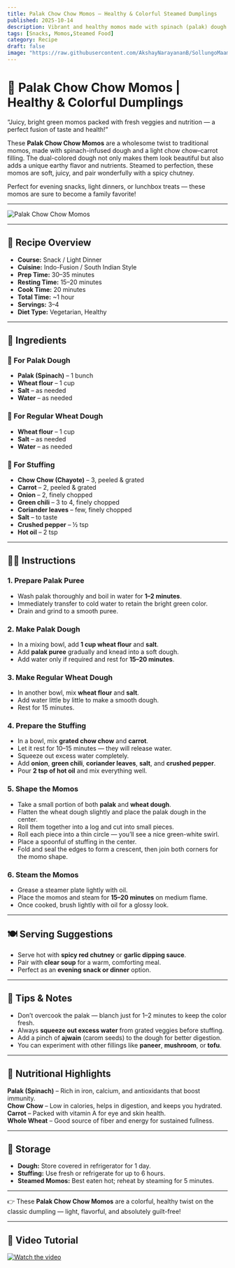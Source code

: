 ```yaml
---
title: Palak Chow Chow Momos – Healthy & Colorful Steamed Dumplings  
published: 2025-10-14  
description: Vibrant and healthy momos made with spinach (palak) dough and a nutritious chow chow–carrot filling — a colorful, juicy, and wholesome South Indian-style twist to traditional dumplings!  
tags: [Snacks, Momos,Steamed Food]  
category: Recipe  
draft: false  
image: "https://raw.githubusercontent.com/AkshayNarayananB/SollungoMaami/master/images/palak-chowchow-momos.jpg"  
---
```


# 🥟 Palak Chow Chow Momos | Healthy & Colorful Dumplings  

“Juicy, bright green momos packed with fresh veggies and nutrition — a perfect fusion of taste and health!”  

These **Palak Chow Chow Momos** are a wholesome twist to traditional momos, made with spinach-infused dough and a light chow chow–carrot filling. The dual-colored dough not only makes them look beautiful but also adds a unique earthy flavor and nutrients. Steamed to perfection, these momos are soft, juicy, and pair wonderfully with a spicy chutney.  

Perfect for evening snacks, light dinners, or lunchbox treats — these momos are sure to become a family favorite!  

---

![Palak Chow Chow Momos](https://raw.githubusercontent.com/AkshayNarayananB/SollungoMaami/master/images/palak-chowchow-momos.jpg)

---

## 📌 Recipe Overview  

- **Course:** Snack / Light Dinner  
- **Cuisine:** Indo-Fusion / South Indian Style  
- **Prep Time:** 30–35 minutes  
- **Resting Time:** 15–20 minutes  
- **Cook Time:** 20 minutes  
- **Total Time:** ~1 hour  
- **Servings:** 3–4  
- **Diet Type:** Vegetarian, Healthy  

---

## 🛒 Ingredients  

### 🌿 For Palak Dough  
- **Palak (Spinach)** – 1 bunch  
- **Wheat flour** – 1 cup  
- **Salt** – as needed  
- **Water** – as needed  

### 🌾 For Regular Wheat Dough  
- **Wheat flour** – 1 cup  
- **Salt** – as needed  
- **Water** – as needed  

### 🥕 For Stuffing  
- **Chow Chow (Chayote)** – 3, peeled & grated  
- **Carrot** – 2, peeled & grated  
- **Onion** – 2, finely chopped  
- **Green chili** – 3 to 4, finely chopped  
- **Coriander leaves** – few, finely chopped  
- **Salt** – to taste  
- **Crushed pepper** – ½ tsp  
- **Hot oil** – 2 tsp  

---

## 👩‍🍳 Instructions  

### 1. Prepare Palak Puree  
- Wash palak thoroughly and boil in water for **1–2 minutes**.  
- Immediately transfer to cold water to retain the bright green color.  
- Drain and grind to a smooth puree.  

### 2. Make Palak Dough  
- In a mixing bowl, add **1 cup wheat flour** and **salt**.  
- Add **palak puree** gradually and knead into a soft dough.  
- Add water only if required and rest for **15–20 minutes**.  

### 3. Make Regular Wheat Dough  
- In another bowl, mix **wheat flour** and **salt**.  
- Add water little by little to make a smooth dough.  
- Rest for 15 minutes.  

### 4. Prepare the Stuffing  
- In a bowl, mix **grated chow chow** and **carrot**.  
- Let it rest for 10–15 minutes — they will release water.  
- Squeeze out excess water completely.  
- Add **onion**, **green chili**, **coriander leaves**, **salt**, and **crushed pepper**.  
- Pour **2 tsp of hot oil** and mix everything well.  

### 5. Shape the Momos  
- Take a small portion of both **palak** and **wheat dough**.  
- Flatten the wheat dough slightly and place the palak dough in the center.  
- Roll them together into a log and cut into small pieces.  
- Roll each piece into a thin circle — you’ll see a nice green-white swirl.  
- Place a spoonful of stuffing in the center.  
- Fold and seal the edges to form a crescent, then join both corners for the momo shape.  

### 6. Steam the Momos  
- Grease a steamer plate lightly with oil.  
- Place the momos and steam for **15–20 minutes** on medium flame.  
- Once cooked, brush lightly with oil for a glossy look.  

---

## 🍽️ Serving Suggestions  

- Serve hot with **spicy red chutney** or **garlic dipping sauce**.  
- Pair with **clear soup** for a warm, comforting meal.  
- Perfect as an **evening snack or dinner** option.  

---

## 🌟 Tips & Notes  

- Don’t overcook the palak — blanch just for 1–2 minutes to keep the color fresh.  
- Always **squeeze out excess water** from grated veggies before stuffing.  
- Add a pinch of **ajwain** (carom seeds) to the dough for better digestion.  
- You can experiment with other fillings like **paneer**, **mushroom**, or **tofu**.  

---

## 🥦 Nutritional Highlights  

**Palak (Spinach)** – Rich in iron, calcium, and antioxidants that boost immunity.  
**Chow Chow** – Low in calories, helps in digestion, and keeps you hydrated.  
**Carrot** – Packed with vitamin A for eye and skin health.  
**Whole Wheat** – Good source of fiber and energy for sustained fullness.  

---

## 🥡 Storage  

- **Dough:** Store covered in refrigerator for 1 day.  
- **Stuffing:** Use fresh or refrigerate for up to 6 hours.  
- **Steamed Momos:** Best eaten hot; reheat by steaming for 5 minutes.  

---

👉 These **Palak Chow Chow Momos** are a colorful, healthy twist on the classic dumpling — light, flavorful, and absolutely guilt-free!  

---

## 🎥 Video Tutorial  

[![Watch the video](https://img.youtube.com/vi/INSERT_VIDEO_ID_HERE/0.jpg)](https://youtu.be/INSERT_VIDEO_ID_HERE)

